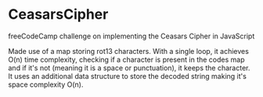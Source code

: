 # CeasarsCipher
freeCodeCamp challenge on implementing the Ceasars Cipher in JavaScript

Made use of a map storing rot13 characters. With a single loop, it achieves O(n) time complexity, checking if a character is present in the codes map and if it's not (meaning it is a space or punctuation), it keeps the character. It uses an additional data structure to store the decoded string making it's space complexity O(n).
